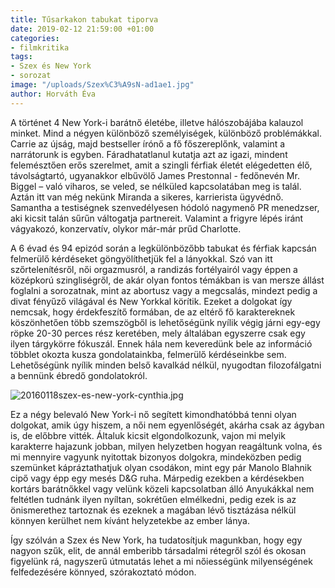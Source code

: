 ```yaml
---
title: Tűsarkakon tabukat tiporva
date: 2019-02-12 21:59:00 +01:00
categories:
- filmkritika
tags:
- Szex és New York
- sorozat
image: "/uploads/Szex%C3%A9sN-ad1ae1.jpg"
author: Horváth Éva
---
```


A történet 4 New York-i barátnő életébe, illetve hálószobájába kalauzol minket. Mind a négyen különböző személyiségek, különböző problémákkal. Carrie az újság, majd bestseller írónő a fő főszereplőnk, valamint a narrátorunk is egyben. Fáradhatatlanul kutatja azt az igazi, mindent felemésztően erős szerelmet, amit a szingli férfiak életét elégedetten élő, távolságtartó, ugyanakkor elbűvölő James Prestonnal - fedőnevén Mr. Biggel – való viharos, se veled, se nélküled kapcsolatában meg is talál. Aztán itt van még nekünk Miranda a sikeres, karrierista ügyvédnő. Samantha a testiségnek szenvedélyesen hódoló nagymenő PR menedzser, aki kicsit talán sűrűn váltogatja partnereit. Valamint a frigyre lépés iránt vágyakozó, konzervatív, olykor már-már prűd Charlotte. 

A 6 évad és 94 epizód során a legkülönbözőbb tabukat és férfiak kapcsán felmerülő kérdéseket göngyölíthetjük fel a lányokkal. Szó van itt szőrtelenítésről, női orgazmusról, a randizás fortélyairól vagy éppen a középkorú szingliségről, de akár olyan fontos témákban is van mersze állást foglalni a sorozatnak, mint az abortusz vagy a megcsalás, mindezt pedig a divat fényűző világával és New Yorkkal körítik. Ezeket a dolgokat így nemcsak, hogy érdekfeszítő formában, de az eltérő fő karaktereknek köszönhetően több szemszögből is lehetőségünk nyílik végig járni egy-egy röpke 20-30 perces rész keretében, mely általában egyszerre csak egy ilyen tárgykörre fókuszál. Ennek hála nem keveredünk bele az információ többlet okozta kusza gondolatainkba, felmerülő kérdéseinkbe sem. Lehetőségünk nyílik minden belső kavalkád nélkül, nyugodtan filozofálgatni a bennünk ébredő gondolatokról.

![20160118szex-es-new-york-cynthia.jpg](https://dynamic0de.github.io//kredenc///uploads/20160118szex-es-new-york-cynthia.jpg)

Ez a négy belevaló New York-i nő segített kimondhatóbbá tenni olyan dolgokat, amik úgy hiszem, a női nem egyenlőségét, akárha csak az ágyban is, de előbbre vitték. Általuk kicsit elgondolkozunk, vajon mi melyik karakterre hajazunk jobban, milyen helyzetben hogyan reagáltunk volna, és mi mennyire vagyunk nyitottak bizonyos dolgokra, mindeközben pedig szemünket kápráztathatjuk olyan csodákon, mint egy pár Manolo Blahnik cipő vagy épp egy mesés D&G ruha.
Márpedig ezekben a kérdésekben kortárs barátnőkkel vagy velünk közeli kapcsolatban álló Anyukákkal nem feltétlen tudnánk ilyen nyíltan, sokrétűen elmélkedni, pedig ezek is az önismerethez tartoznak és ezeknek a magában lévő tisztázása nélkül könnyen kerülhet nem kívánt helyzetekbe az ember lánya.

Így szólván a Szex és New York, ha tudatosítjuk magunkban, hogy egy nagyon szűk, elit, de annál emberibb társadalmi rétegről szól és okosan figyelünk rá, nagyszerű útmutatás lehet a mi nőiességünk milyenségének felfedezésére könnyed, szórakoztató módon.

